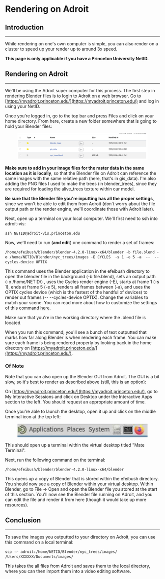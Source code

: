 # Rendering on Adroit

## Introduction

***

While rendering on one's own computer is simple, you can also render on a cluster to speed up your render up to around 3x speed.

**This page is only applicable if you have a Princeton University NetID.**

## Rendering on Adroit

***

We'll be using the Adroit super computer for this process. The first step in rendering Blender files is to login to Adroit on a web browser. Go to [https://myadroit.princeton.edu/](https://myadroit.princeton.edu/) and log in using your NetID.

Once you're logged in, go to the top bar and press Files and click on your home directory. From here, create a new folder somewhere that is going to hold your Blender files:

<figure><img src="../.gitbook/assets/image (42).png" alt="" width="563"><figcaption></figcaption></figure>

**Make sure to add in your image files for the raster data in the same location as it is locally**, so that the Blender file on Adroit can reference the same images with the same relative path (here, that's in gis\_data). I'm also adding the PNG files I used to make the trees (in blender\_trees), since they are required for loading the alive\_trees texture within our model.

**Be sure that the Blender file you're inputting has all the proper settings**, since we won't be able to edit them from Adroit (don't worry about the file output path or the render engine, we'll coordinate those with Adroit later).

Next, open up a terminal on your local computer. We'll first need to ssh into adroit-vis:

```
ssh NETID@adroit-vis.princeton.edu
```

Now, we'll need to run (**and edit**) one command to render a set of frames:

```
/home/efeibush/blender/blender-4.2.0-linux-x64/blender -b file.blend -o /home/NETID/Blender/nyc_trees/images -E CYCLES  -s 1 -e 5 -a  --  --cycles-device OPTIX
```

This command uses the Blender application in the efeibush directory to open the blender file in the background (-b file.blend), sets an output path (-o /home/NETID/) , uses the Cycles render engine (-E), starts at frame 1 (-s 1), ends at frame 5 (-e 5), renders all frames between (-a), and uses the OPTIX cycles device (which is the fastest of the handful of devices) to render out frames (-- --cycles-device OPTIX). Change the variables to match your scene. You can read more about how to customize the settings of this command [here](https://docs.blender.org/manual/en/latest/advanced/command\_line/arguments.html#command-line-args-cycles-render-options).&#x20;

Make sure that you're in the working directory where the .blend file is located.

When you run this command, you'll see a bunch of text outputted that marks how far along Blender is when rendering each frame. You can make sure each frame is being rendered properly by looking back in the home directory on [https://myadroit.princeton.edu/](https://myadroit.princeton.edu/).

### Of Note

Note that you can also open up the Blender GUI from Adroit. The GUI is a bit slow, so it's best to render as described above (still, this is an option):&#x20;

On [https://myadroit.princeton.edu/](https://myadroit.princeton.edu/), go to My Interactive Sessions and click on Desktop under the Interactive Apps section to the left. You should request an appropriate amount of time.

Once you're able to launch the desktop, open it up and click on the middle terminal icon at the top left:

<figure><img src="../.gitbook/assets/image (38).png" alt=""><figcaption></figcaption></figure>

This should open up a terminal within the virtual desktop titled "Mate Terminal".

Next, run the following command on the terminal:

```
/home/efeibush/blender/blender-4.2.0-linux-x64/blender
```

This opens up a copy of Blender that is stored within the efeibush directory. You should now see a copy of Blender within your virtual desktop. Within Blender, go to File -> Open and open the Blender file you stored at the start of this section. You'll now see the Blender file running on Adroit, and you can edit the file and render it from here (though it would take up more resources).

## Conclusion

***

To save the images you outputted to your directory on Adroit, you can use this command on a local terminal:

```
scp -r adroit:/home/NETID/Blender/nyc_trees/images/ /Users/XXXXXX/Documents/images/
```

This takes the all files from Adroit and saves them to the local directory, where you can then import them into a video editing software.
